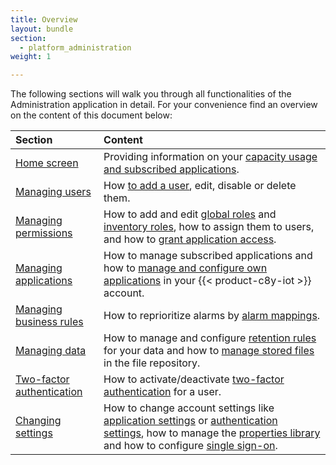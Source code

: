 ```yaml
---
title: Overview
layout: bundle
section: 
  - platform_administration
weight: 1

---
```


The following sections will walk you through all functionalities of the Administration application in detail. For your convenience find an overview on the content of this document below:

|Section|Content|
|:---|:---|
|[Home screen](#home-screen)|Providing information on your [capacity usage and subscribed applications](#home-screen).
|[Managing users](#managing-users)|How [to add a user](#creating-users), edit, disable or delete them.
|[Managing permissions](#managing-permissions)|How to add and edit [global roles](#global) and [inventory roles](#inventory), how to assign them to users, and how to [grant application access](#app-access).
|[Managing applications](#managing-applications)|How to manage subscribed applications and how to [manage and configure own applications](#managing-applications) in your {{< product-c8y-iot >}} account.
|[Managing business rules](#business-rules)|How to reprioritize alarms by [alarm mappings](#reprio-alarms).
|[Managing data](#data-retention)|How to manage and configure [retention rules](#retention-rules) for your data and how to [manage stored files](#files) in the file repository.
|[Two-factor authentication](#tfa)|How to activate/deactivate [two-factor authentication](#tfa) for a user.
|[Changing settings](#changing-settings)|How to change account settings like [application settings](#default-app) or [authentication settings](#authentication), how to manage the [properties library](#properties) and how to configure [single sign-on](#configuring-single-sign-on).
